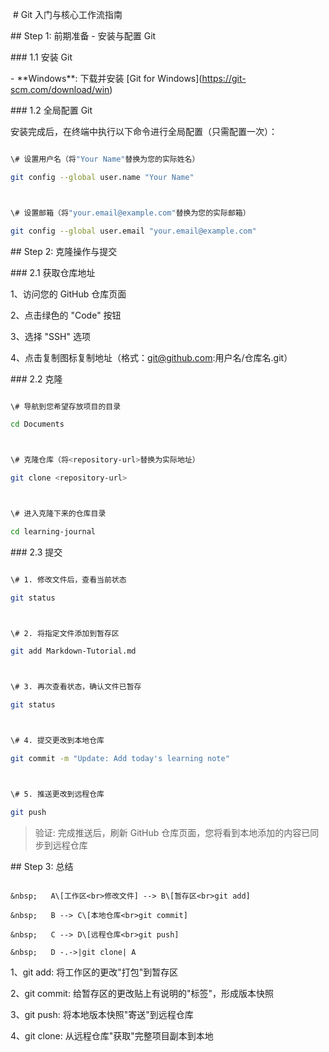 &nbsp;# Git 入门与核心工作流指南 



\##  Step 1: 前期准备 - 安装与配置 Git 



\### 1.1 安装 Git

\- \*\*Windows\*\*: 下载并安装 \[Git for Windows](https://git-scm.com/download/win) 



\### 1.2 全局配置 Git 

安装完成后，在终端中执行以下命令进行全局配置（只需配置一次）： 



```bash

\# 设置用户名（将"Your Name"替换为您的实际姓名）

git config --global user.name "Your Name"



\# 设置邮箱（将"your.email@example.com"替换为您的实际邮箱）

git config --global user.email "your.email@example.com" 

```  

\##  Step 2: 克隆操作与提交 

\### 2.1 获取仓库地址 

1、访问您的 GitHub 仓库页面 

2、点击绿色的 "Code" 按钮 

3、选择 "SSH" 选项 

4、点击复制图标复制地址（格式：git@github.com:用户名/仓库名.git）

\### 2.2 克隆 

```bash 

\# 导航到您希望存放项目的目录

cd Documents



\# 克隆仓库（将<repository-url>替换为实际地址）

git clone <repository-url>



\# 进入克隆下来的仓库目录

cd learning-journal

``` 

\### 2.3 提交 

```bash 

\# 1. 修改文件后，查看当前状态

git status



\# 2. 将指定文件添加到暂存区

git add Markdown-Tutorial.md



\# 3. 再次查看状态，确认文件已暂存

git status



\# 4. 提交更改到本地仓库

git commit -m "Update: Add today's learning note"



\# 5. 推送更改到远程仓库

git push

``` 

>验证: 完成推送后，刷新 GitHub 仓库页面，您将看到本地添加的内容已同步到远程仓库 

\##  Step 3: 总结 

```flowchart LR 

&nbsp;   A\[工作区<br>修改文件] --> B\[暂存区<br>git add]

&nbsp;   B --> C\[本地仓库<br>git commit]

&nbsp;   C --> D\[远程仓库<br>git push]

&nbsp;   D -.->|git clone| A

```

1、git add: 将工作区的更改"打包"到暂存区 

2、git commit: 给暂存区的更改贴上有说明的"标签"，形成版本快照 

3、git push: 将本地版本快照"寄送"到远程仓库 

4、git clone: 从远程仓库"获取"完整项目副本到本地 



